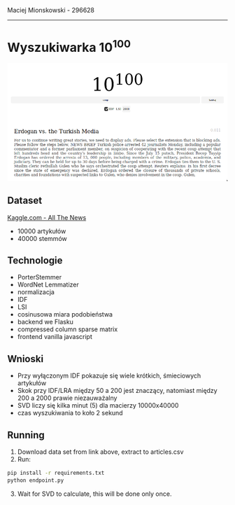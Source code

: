 Maciej Mionskowski - 296628

------

# Wyszukiwarka 10<sup>100</sup>

![](assets/search.png)


## Dataset

[Kaggle.com - All The News](https://www.kaggle.com/snapcrack/all-the-news/downloads/all-the-news.zip/4)
- 10000 artykułów
- 40000 stemmów

## Technologie 

- PorterStemmer
- WordNet Lemmatizer
- normalizacja
- IDF
- LSI
- cosinusowa miara podobieństwa
- backend we Flasku
- compressed column sparse matrix
- frontend vanilla javascript

## Wnioski

- Przy wyłączonym IDF pokazuje się wiele krótkich, śmieciowych artykułów
- Skok przy IDF/LRA między 50 a 200 jest znaczący, natomiast między 200 a 2000 prawie niezauważalny
- SVD liczy się kilka minut (5) dla macierzy 10000x40000 
- czas wyszukiwania to koło 2 sekund

## Running

1. Download data set from link above, extract to articles.csv
2. Run:
```bash
pip install -r requirements.txt 
python endpoint.py
```
3. Wait for SVD to calculate, this will be done only once.